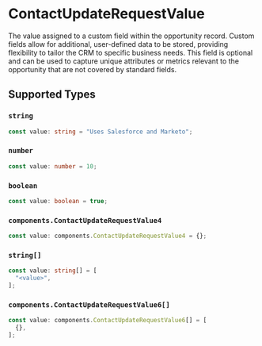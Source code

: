 # ContactUpdateRequestValue

The value assigned to a custom field within the opportunity record. Custom fields allow for additional, user-defined data to be stored, providing flexibility to tailor the CRM to specific business needs. This field is optional and can be used to capture unique attributes or metrics relevant to the opportunity that are not covered by standard fields.


## Supported Types

### `string`

```typescript
const value: string = "Uses Salesforce and Marketo";
```

### `number`

```typescript
const value: number = 10;
```

### `boolean`

```typescript
const value: boolean = true;
```

### `components.ContactUpdateRequestValue4`

```typescript
const value: components.ContactUpdateRequestValue4 = {};
```

### `string[]`

```typescript
const value: string[] = [
  "<value>",
];
```

### `components.ContactUpdateRequestValue6[]`

```typescript
const value: components.ContactUpdateRequestValue6[] = [
  {},
];
```

